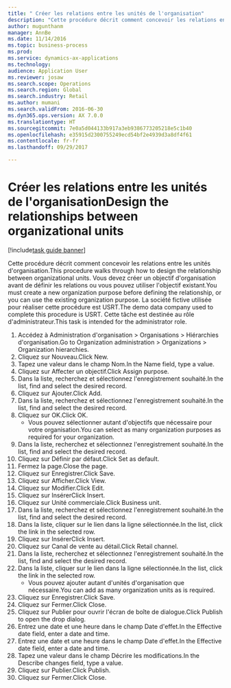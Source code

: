 ```yaml
--- 
title: " Créer les relations entre les unités de l'organisation"
description: "Cette procédure décrit comment concevoir les relations entre les unités d'organisation."
author: mugunthanm
manager: AnnBe
ms.date: 11/14/2016
ms.topic: business-process
ms.prod: 
ms.service: dynamics-ax-applications
ms.technology: 
audience: Application User
ms.reviewer: josaw
ms.search.scope: Operations
ms.search.region: Global
ms.search.industry: Retail
ms.author: mumani
ms.search.validFrom: 2016-06-30
ms.dyn365.ops.version: AX 7.0.0
ms.translationtype: HT
ms.sourcegitcommit: 7e0a5d044133b917a3eb9386773205218e5c1b40
ms.openlocfilehash: e35915d2300755249ecd54bf2e4939d3a8df4f61
ms.contentlocale: fr-fr
ms.lasthandoff: 09/29/2017

---
```

# <a name="design-the-relationships-between-organizational-units"></a><span data-ttu-id="1ece2-103"> Créer les relations entre les unités de l'organisation</span><span class="sxs-lookup"><span data-stu-id="1ece2-103">Design the relationships between organizational units</span></span>

[!include[task guide banner](../includes/task-guide-banner.md)]

<span data-ttu-id="1ece2-104">Cette procédure décrit comment concevoir les relations entre les unités d'organisation.</span><span class="sxs-lookup"><span data-stu-id="1ece2-104">This procedure walks through how to design the relationship between organizational units.</span></span> <span data-ttu-id="1ece2-105">Vous devez créer un objectif d'organisation avant de définir les relations ou vous pouvez utiliser l'objectif existant.</span><span class="sxs-lookup"><span data-stu-id="1ece2-105">You must create a new organization purpose before defining the relationship, or you can use the existing organization purpose.</span></span> <span data-ttu-id="1ece2-106">La société fictive utilisée pour réaliser cette procédure est USRT.</span><span class="sxs-lookup"><span data-stu-id="1ece2-106">The demo data company used to complete this procedure is USRT.</span></span> <span data-ttu-id="1ece2-107">Cette tâche est destinée au rôle d'administrateur.</span><span class="sxs-lookup"><span data-stu-id="1ece2-107">This task is intended for the administrator role.</span></span>

1. <span data-ttu-id="1ece2-108">Accédez à Administration d'organisation > Organisations > Hiérarchies d'organisation.</span><span class="sxs-lookup"><span data-stu-id="1ece2-108">Go to Organization administration > Organizations > Organization hierarchies.</span></span>
2. <span data-ttu-id="1ece2-109">Cliquez sur Nouveau.</span><span class="sxs-lookup"><span data-stu-id="1ece2-109">Click New.</span></span>
3. <span data-ttu-id="1ece2-110">Tapez une valeur dans le champ Nom.</span><span class="sxs-lookup"><span data-stu-id="1ece2-110">In the Name field, type a value.</span></span>
4. <span data-ttu-id="1ece2-111">Cliquez sur Affecter un objectif.</span><span class="sxs-lookup"><span data-stu-id="1ece2-111">Click Assign purpose.</span></span>
5. <span data-ttu-id="1ece2-112">Dans la liste, recherchez et sélectionnez l'enregistrement souhaité.</span><span class="sxs-lookup"><span data-stu-id="1ece2-112">In the list, find and select the desired record.</span></span>
6. <span data-ttu-id="1ece2-113">Cliquez sur Ajouter.</span><span class="sxs-lookup"><span data-stu-id="1ece2-113">Click Add.</span></span>
7. <span data-ttu-id="1ece2-114">Dans la liste, recherchez et sélectionnez l'enregistrement souhaité.</span><span class="sxs-lookup"><span data-stu-id="1ece2-114">In the list, find and select the desired record.</span></span>
8. <span data-ttu-id="1ece2-115">Cliquez sur OK.</span><span class="sxs-lookup"><span data-stu-id="1ece2-115">Click OK.</span></span>
    * <span data-ttu-id="1ece2-116">Vous pouvez sélectionner autant d'objectifs que nécessaire pour votre organisation.</span><span class="sxs-lookup"><span data-stu-id="1ece2-116">You can select as many organization purposes as required for your organization.</span></span>  
9. <span data-ttu-id="1ece2-117">Dans la liste, recherchez et sélectionnez l'enregistrement souhaité.</span><span class="sxs-lookup"><span data-stu-id="1ece2-117">In the list, find and select the desired record.</span></span>
10. <span data-ttu-id="1ece2-118">Cliquez sur Définir par défaut.</span><span class="sxs-lookup"><span data-stu-id="1ece2-118">Click Set as default.</span></span>
11. <span data-ttu-id="1ece2-119">Fermez la page.</span><span class="sxs-lookup"><span data-stu-id="1ece2-119">Close the page.</span></span>
12. <span data-ttu-id="1ece2-120">Cliquez sur Enregistrer.</span><span class="sxs-lookup"><span data-stu-id="1ece2-120">Click Save.</span></span>
13. <span data-ttu-id="1ece2-121">Cliquez sur Afficher.</span><span class="sxs-lookup"><span data-stu-id="1ece2-121">Click View.</span></span>
14. <span data-ttu-id="1ece2-122">Cliquez sur Modifier.</span><span class="sxs-lookup"><span data-stu-id="1ece2-122">Click Edit.</span></span>
15. <span data-ttu-id="1ece2-123">Cliquez sur Insérer</span><span class="sxs-lookup"><span data-stu-id="1ece2-123">Click Insert.</span></span>
16. <span data-ttu-id="1ece2-124">Cliquez sur Unité commerciale.</span><span class="sxs-lookup"><span data-stu-id="1ece2-124">Click Business unit.</span></span>
17. <span data-ttu-id="1ece2-125">Dans la liste, recherchez et sélectionnez l'enregistrement souhaité.</span><span class="sxs-lookup"><span data-stu-id="1ece2-125">In the list, find and select the desired record.</span></span>
18. <span data-ttu-id="1ece2-126">Dans la liste, cliquer sur le lien dans la ligne sélectionnée.</span><span class="sxs-lookup"><span data-stu-id="1ece2-126">In the list, click the link in the selected row.</span></span>
19. <span data-ttu-id="1ece2-127">Cliquez sur Insérer</span><span class="sxs-lookup"><span data-stu-id="1ece2-127">Click Insert.</span></span>
20. <span data-ttu-id="1ece2-128">Cliquez sur Canal de vente au détail.</span><span class="sxs-lookup"><span data-stu-id="1ece2-128">Click Retail channel.</span></span>
21. <span data-ttu-id="1ece2-129">Dans la liste, recherchez et sélectionnez l'enregistrement souhaité.</span><span class="sxs-lookup"><span data-stu-id="1ece2-129">In the list, find and select the desired record.</span></span>
22. <span data-ttu-id="1ece2-130">Dans la liste, cliquer sur le lien dans la ligne sélectionnée.</span><span class="sxs-lookup"><span data-stu-id="1ece2-130">In the list, click the link in the selected row.</span></span>
    * <span data-ttu-id="1ece2-131">Vous pouvez ajouter autant d'unités d'organisation que nécessaire.</span><span class="sxs-lookup"><span data-stu-id="1ece2-131">You can add as many organization units as is required.</span></span>  
23. <span data-ttu-id="1ece2-132">Cliquez sur Enregistrer.</span><span class="sxs-lookup"><span data-stu-id="1ece2-132">Click Save.</span></span>
24. <span data-ttu-id="1ece2-133">Cliquez sur Fermer.</span><span class="sxs-lookup"><span data-stu-id="1ece2-133">Click Close.</span></span>
25. <span data-ttu-id="1ece2-134">Cliquez sur Publier pour ouvrir l'écran de boîte de dialogue.</span><span class="sxs-lookup"><span data-stu-id="1ece2-134">Click Publish to open the drop dialog.</span></span>
26. <span data-ttu-id="1ece2-135">Entrez une date et une heure dans le champ Date d'effet.</span><span class="sxs-lookup"><span data-stu-id="1ece2-135">In the Effective date field, enter a date and time.</span></span>
27. <span data-ttu-id="1ece2-136">Entrez une date et une heure dans le champ Date d'effet.</span><span class="sxs-lookup"><span data-stu-id="1ece2-136">In the Effective date field, enter a date and time.</span></span>
28. <span data-ttu-id="1ece2-137">Tapez une valeur dans le champ Décrire les modifications.</span><span class="sxs-lookup"><span data-stu-id="1ece2-137">In the Describe changes field, type a value.</span></span>
29. <span data-ttu-id="1ece2-138">Cliquez sur Publier.</span><span class="sxs-lookup"><span data-stu-id="1ece2-138">Click Publish.</span></span>
30. <span data-ttu-id="1ece2-139">Cliquez sur Fermer.</span><span class="sxs-lookup"><span data-stu-id="1ece2-139">Click Close.</span></span>



